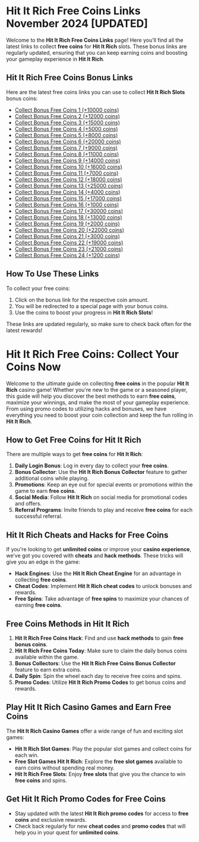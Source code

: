 # Hit It Rich Free Coins Links November 2024 [UPDATED]

Welcome to the **Hit It Rich Free Coins Links** page! Here you’ll find all the latest links to collect **free coins** for **Hit It Rich** slots. These bonus links are regularly updated, ensuring that you can keep earning coins and boosting your gameplay experience in **Hit It Rich**.

## Hit It Rich Free Coins Bonus Links

Here are the latest free coins links you can use to collect **Hit It Rich Slots** bonus coins:

- [Collect Bonus Free Coins 1 (+10000 coins)](https://hititrich.pages.dev/Xyv84Tdrcy)
- [Collect Bonus Free Coins 2 (+12000 coins)](https://hititrich.pages.dev/Jzq27NgKfr)
- [Collect Bonus Free Coins 3 (+15000 coins)](https://hititrich.pages.dev/Klq93RuiTp)
- [Collect Bonus Free Coins 4 (+5000 coins)](https://hititrich.pages.dev/Lsb45UynVj)
- [Collect Bonus Free Coins 5 (+8000 coins)](https://hititrich.pages.dev/Mkq56FsWpb)
- [Collect Bonus Free Coins 6 (+20000 coins)](https://hititrich.pages.dev/Njv17PzRkc)
- [Collect Bonus Free Coins 7 (+9000 coins)](https://hititrich.pages.dev/Opw32KxLfm)
- [Collect Bonus Free Coins 8 (+11000 coins)](https://hititrich.pages.dev/Qbz64GmiXy)
- [Collect Bonus Free Coins 9 (+14000 coins)](https://hititrich.pages.dev/Rse56HuoCv)
- [Collect Bonus Free Coins 10 (+16000 coins)](https://hititrich.pages.dev/Sfi28JuqTc)
- [Collect Bonus Free Coins 11 (+7000 coins)](https://hititrich.pages.dev/Tjd84IpaKv)
- [Collect Bonus Free Coins 12 (+18000 coins)](https://hititrich.pages.dev/Ujl76HdtLs)
- [Collect Bonus Free Coins 13 (+25000 coins)](https://hititrich.pages.dev/Vpy23KwgLu)
- [Collect Bonus Free Coins 14 (+4000 coins)](https://hititrich.pages.dev/Wxt45QcnGh)
- [Collect Bonus Free Coins 15 (+17000 coins)](https://hititrich.pages.dev/Xzq87XdsUw)
- [Collect Bonus Free Coins 16 (+1000 coins)](https://hititrich.pages.dev/Ywe56LjkUv)
- [Collect Bonus Free Coins 17 (+30000 coins)](https://hititrich.pages.dev/Zvf28BwlKs)
- [Collect Bonus Free Coins 18 (+13000 coins)](https://hititrich.pages.dev/Aro45HplRv)
- [Collect Bonus Free Coins 19 (+2000 coins)](https://hititrich.pages.dev/Bti63YuxCv)
- [Collect Bonus Free Coins 20 (+22000 coins)](https://hititrich.pages.dev/Cpf18VzkQp)
- [Collect Bonus Free Coins 21 (+3000 coins)](https://hititrich.pages.dev/Dvw29IkjLf)
- [Collect Bonus Free Coins 22 (+19000 coins)](https://hititrich.pages.dev/Eql62TzvMox)
- [Collect Bonus Free Coins 23 (+21000 coins)](https://hititrich.pages.dev/Fro85HcWdq)
- [Collect Bonus Free Coins 24 (+1200 coins)](https://hititrich.pages.dev/Git97UlzKf)

## How To Use These Links

To collect your free coins:
1. Click on the bonus link for the respective coin amount.
2. You will be redirected to a special page with your bonus coins.
3. Use the coins to boost your progress in **Hit It Rich Slots**!

These links are updated regularly, so make sure to check back often for the latest rewards!

# Hit It Rich Free Coins: Collect Your Coins Now

Welcome to the ultimate guide on collecting **free coins** in the popular **Hit It Rich** casino game! Whether you're new to the game or a seasoned player, this guide will help you discover the best methods to earn **free coins**, maximize your winnings, and make the most of your gameplay experience. From using promo codes to utilizing hacks and bonuses, we have everything you need to boost your coin collection and keep the fun rolling in **Hit It Rich**.

## How to Get Free Coins for Hit It Rich
There are multiple ways to get **free coins** for **Hit It Rich**:
1. **Daily Login Bonus**: Log in every day to collect your **free coins**.
2. **Bonus Collector**: Use the **Hit It Rich Bonus Collector** feature to gather additional coins while playing.
3. **Promotions**: Keep an eye out for special events or promotions within the game to earn **free coins**.
4. **Social Media**: Follow **Hit It Rich** on social media for promotional codes and offers.
5. **Referral Programs**: Invite friends to play and receive **free coins** for each successful referral.

## Hit It Rich Cheats and Hacks for Free Coins
If you're looking to get **unlimited coins** or improve your **casino experience**, we’ve got you covered with **cheats** and **hack methods**. These tricks will give you an edge in the game:
- **Hack Engines**: Use the **Hit It Rich Cheat Engine** for an advantage in collecting **free coins**.
- **Cheat Codes**: Implement **Hit It Rich cheat codes** to unlock bonuses and rewards.
- **Free Spins**: Take advantage of **free spins** to maximize your chances of earning **free coins**.

## Free Coins Methods in Hit It Rich
1. **Hit It Rich Free Coins Hack**: Find and use **hack methods** to gain **free bonus coins**.
2. **Hit It Rich Free Coins Today**: Make sure to claim the daily bonus coins available within the game.
3. **Bonus Collectors**: Use the **Hit It Rich Free Coins Bonus Collector** feature to earn extra coins.
4. **Daily Spin**: Spin the wheel each day to receive free coins and spins.
5. **Promo Codes**: Utilize **Hit It Rich Promo Codes** to get bonus coins and rewards.

## Play Hit It Rich Casino Games and Earn Free Coins
The **Hit It Rich Casino Games** offer a wide range of fun and exciting slot games:
- **Hit It Rich Slot Games**: Play the popular slot games and collect coins for each win.
- **Free Slot Games Hit It Rich**: Explore the **free slot games** available to earn coins without spending real money.
- **Hit It Rich Free Slots**: Enjoy **free slots** that give you the chance to win **free coins** and spins.

## Get Hit It Rich Promo Codes for Free Coins
- Stay updated with the latest **Hit It Rich promo codes** for access to **free coins** and exclusive rewards.
- Check back regularly for new **cheat codes** and **promo codes** that will help you in your quest for **unlimited coins**.

